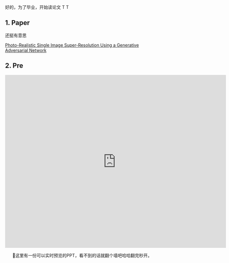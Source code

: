 <!-- 我决定等论文ppt做的多了之后再整一个论文笔记的分类，不然之后就这一篇岂不是很尴尬OTZ -->


好的，为了毕业，开始读论文 T T
<!--more-->

## 1. Paper

还挺有意思

[Photo-Realistic Single Image Super-Resolution Using a Generative Adversarial Network](https://arxiv.org/abs/1609.04802)

## 2. Pre

<center>

<iframe src="https://onedrive.live.com/embed?resid=72DC844E4EF5C354%216790&amp;authkey=%21AG2luwzxRq2VByA&amp;em=2&amp;wdAr=1.3333333333333333" width="722px" height="565px" frameborder="0">这是嵌入 <a target="_blank" href="https://office.com">Microsoft Office</a> 演示文稿，由 <a target="_blank" href="https://office.com/webapps">Office</a> 提供支持。</iframe>

🔼这里有一份可以实时预览的PPT，看不到的话就翻个墙吧哈哈翻完秒开。

</center>